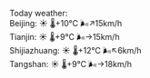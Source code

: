 Today weather:  
Beijing: ☀️   🌡️+10°C 🌬️↗15km/h  
Tianjin: ☀️   🌡️+9°C 🌬️→15km/h  
Shijiazhuang: ☀️   🌡️+12°C 🌬️↖6km/h  
Tangshan: ☀️   🌡️+9°C 🌬️→18km/h  
